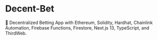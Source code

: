 # Decent-Bet
🎲 Decentralized Betting App with Ethereum, Solidity, Hardhat, Chainlink Automation, Firebase Functions, Firestore, Next.js 13, TypeScript, and ThirdWeb.
